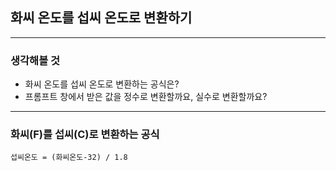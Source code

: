 ## 화씨 온도를 섭씨 온도로 변환하기

----

### 생각해볼 것

- 화씨 온도를 섭씨 온도로 변환하는 공식은?
- 프롬프트 창에서 받은 값을 정수로 변환할까요, 실수로 변환할까요?

----

### 화씨(F)를 섭씨(C)로 변환하는 공식

```
섭씨온도 = (화씨온도-32) / 1.8
```



